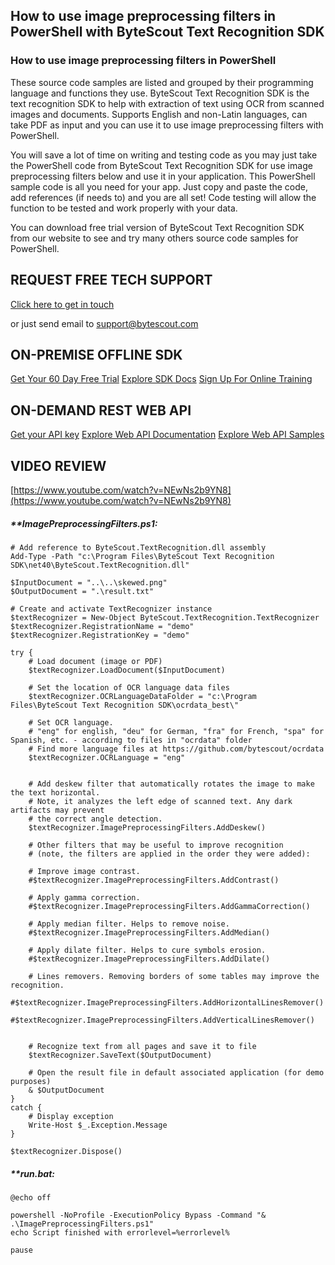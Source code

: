 ## How to use image preprocessing filters in PowerShell with ByteScout Text Recognition SDK

### How to use image preprocessing filters in PowerShell

These source code samples are listed and grouped by their programming language and functions they use. ByteScout Text Recognition SDK is the text recognition SDK to help with extraction of text using OCR from scanned images and documents. Supports English and non-Latin languages, can take PDF as input and you can use it to use image preprocessing filters with PowerShell.

You will save a lot of time on writing and testing code as you may just take the PowerShell code from ByteScout Text Recognition SDK for use image preprocessing filters below and use it in your application. This PowerShell sample code is all you need for your app. Just copy and paste the code, add references (if needs to) and you are all set! Code testing will allow the function to be tested and work properly with your data.

You can download free trial version of ByteScout Text Recognition SDK from our website to see and try many others source code samples for PowerShell.

## REQUEST FREE TECH SUPPORT

[Click here to get in touch](https://bytescout.zendesk.com/hc/en-us/requests/new?subject=ByteScout%20Text%20Recognition%20SDK%20Question)

or just send email to [support@bytescout.com](mailto:support@bytescout.com?subject=ByteScout%20Text%20Recognition%20SDK%20Question) 

## ON-PREMISE OFFLINE SDK 

[Get Your 60 Day Free Trial](https://bytescout.com/download/web-installer?utm_source=github-readme)
[Explore SDK Docs](https://bytescout.com/documentation/index.html?utm_source=github-readme)
[Sign Up For Online Training](https://academy.bytescout.com/)


## ON-DEMAND REST WEB API

[Get your API key](https://pdf.co/documentation/api?utm_source=github-readme)
[Explore Web API Documentation](https://pdf.co/documentation/api?utm_source=github-readme)
[Explore Web API Samples](https://github.com/bytescout/ByteScout-SDK-SourceCode/tree/master/PDF.co%20Web%20API)

## VIDEO REVIEW

[https://www.youtube.com/watch?v=NEwNs2b9YN8](https://www.youtube.com/watch?v=NEwNs2b9YN8)




<!-- code block begin -->

##### ****ImagePreprocessingFilters.ps1:**
    
```
# Add reference to ByteScout.TextRecognition.dll assembly
Add-Type -Path "c:\Program Files\ByteScout Text Recognition SDK\net40\ByteScout.TextRecognition.dll"

$InputDocument = "..\..\skewed.png"
$OutputDocument = ".\result.txt"

# Create and activate TextRecognizer instance
$textRecognizer = New-Object ByteScout.TextRecognition.TextRecognizer
$textRecognizer.RegistrationName = "demo"
$textRecognizer.RegistrationKey = "demo"

try {
    # Load document (image or PDF)
    $textRecognizer.LoadDocument($InputDocument)

    # Set the location of OCR language data files
    $textRecognizer.OCRLanguageDataFolder = "c:\Program Files\ByteScout Text Recognition SDK\ocrdata_best\"

    # Set OCR language.
    # "eng" for english, "deu" for German, "fra" for French, "spa" for Spanish, etc. - according to files in "ocrdata" folder
    # Find more language files at https://github.com/bytescout/ocrdata
    $textRecognizer.OCRLanguage = "eng"


    # Add deskew filter that automatically rotates the image to make the text horizontal.
    # Note, it analyzes the left edge of scanned text. Any dark artifacts may prevent 
    # the correct angle detection.
    $textRecognizer.ImagePreprocessingFilters.AddDeskew()

    # Other filters that may be useful to improve recognition
    # (note, the filters are applied in the order they were added):

    # Improve image contrast.
    #$textRecognizer.ImagePreprocessingFilters.AddContrast()

    # Apply gamma correction.
    #$textRecognizer.ImagePreprocessingFilters.AddGammaCorrection()

    # Apply median filter. Helps to remove noise.
    #$textRecognizer.ImagePreprocessingFilters.AddMedian()

    # Apply dilate filter. Helps to cure symbols erosion.
    #$textRecognizer.ImagePreprocessingFilters.AddDilate()

    # Lines removers. Removing borders of some tables may improve the recognition.
    #$textRecognizer.ImagePreprocessingFilters.AddHorizontalLinesRemover()
    #$textRecognizer.ImagePreprocessingFilters.AddVerticalLinesRemover()


    # Recognize text from all pages and save it to file
    $textRecognizer.SaveText($OutputDocument)

    # Open the result file in default associated application (for demo purposes)
    & $OutputDocument
}
catch {
    # Display exception
    Write-Host $_.Exception.Message
}

$textRecognizer.Dispose()

```

<!-- code block end -->    

<!-- code block begin -->

##### ****run.bat:**
    
```
@echo off

powershell -NoProfile -ExecutionPolicy Bypass -Command "& .\ImagePreprocessingFilters.ps1"
echo Script finished with errorlevel=%errorlevel%

pause
```

<!-- code block end -->